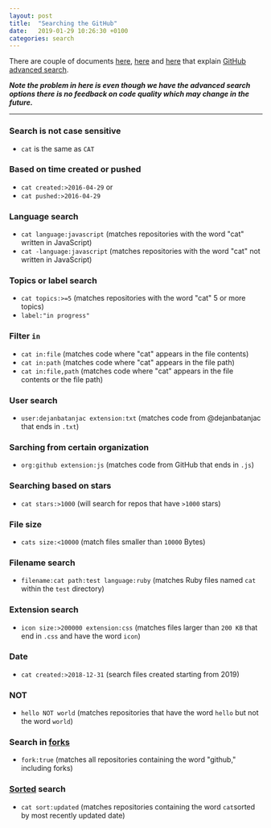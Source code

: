 ```yaml
---
layout: post
title:  "Searching the GitHub"
date:   2019-01-29 10:26:30 +0100
categories: search
---
```

There are couple of documents [here](https://help.github.com/articles/understanding-the-search-syntax/), [here](https://help.github.com/articles/searching-code/) and [here](https://help.github.com/articles/about-searching-on-github/) that explain [GitHub advanced search](https://github.com/search/advanced).

***Note the problem in here is even though we have the advanced search options there is no feedback on code quality which may change in the future.***

---

### Search is not case sensitive
* `cat` is the same as `CAT`

### Based on time created or pushed 
* `cat created:>2016-04-29` or 
* `cat pushed:>2016-04-29`

### Language search
* `cat language:javascript` (matches repositories with the word "cat" written in JavaScript)
* `cat -language:javascript` (matches repositories with the word "cat" not written in JavaScript)

### Topics or label search
* `cat topics:>=5` (matches repositories with the word "cat" 5 or more topics)
* `label:"in progress"` 

### Filter `in`
* `cat in:file` (matches code where "cat" appears in the file contents)
* `cat in:path` (matches code where "cat" appears in the file path)
* `cat in:file,path` (matches code where "cat" appears in the file contents or the file path) 


### User search
* `user:dejanbatanjac extension:txt` (matches code from @dejanbatanjac that ends in `.txt`)

### Sarching from certain organization
* `org:github extension:js` (matches code from GitHub that ends in `.js`)

### Searching based on stars
* `cat stars:>1000` (will search for repos that have `>1000` stars)

### File size
* `cats size:<10000` (match files smaller than `10000` Bytes)

### Filename search
* `filename:cat path:test language:ruby` (matches Ruby files named `cat` within the `test` directory)

### Extension search
* `icon size:>200000 extension:css` (matches files larger than `200 KB` that end in `.css` and have the word `icon`)
 
### Date
* `cat created:>2018-12-31` (search files created starting from 2019)

### NOT
* `hello NOT world` (matches repositories that have the word `hello` but not the word `world`)

### Search in [forks](https://help.github.com/articles/searching-in-forks/)
* `fork:true` (matches all repositories containing the word "github," including forks)

### [Sorted](https://help.github.com/articles/sorting-search-results/) search
* `cat sort:updated` (matches repositories containing the word `cat`sorted by most recently updated date)